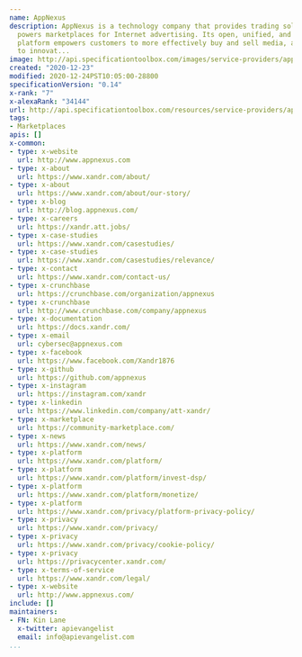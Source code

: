 ```yaml
---
name: AppNexus
description: AppNexus is a technology company that provides trading solutions and
  powers marketplaces for Internet advertising. Its open, unified, and powerful programmatic
  platform empowers customers to more effectively buy and sell media, allowing them
  to innovat...
image: http://api.specificationtoolbox.com/images/service-providers/appnexus.jpg
created: "2020-12-23"
modified: 2020-12-24PST10:05:00-28800
specificationVersion: "0.14"
x-rank: "7"
x-alexaRank: "34144"
url: http://api.specificationtoolbox.com/resources/service-providers/appnexus/
tags:
- Marketplaces
apis: []
x-common:
- type: x-website
  url: http://www.appnexus.com
- type: x-about
  url: https://www.xandr.com/about/
- type: x-about
  url: https://www.xandr.com/about/our-story/
- type: x-blog
  url: http://blog.appnexus.com/
- type: x-careers
  url: https://xandr.att.jobs/
- type: x-case-studies
  url: https://www.xandr.com/casestudies/
- type: x-case-studies
  url: https://www.xandr.com/casestudies/relevance/
- type: x-contact
  url: https://www.xandr.com/contact-us/
- type: x-crunchbase
  url: https://crunchbase.com/organization/appnexus
- type: x-crunchbase
  url: http://www.crunchbase.com/company/appnexus
- type: x-documentation
  url: https://docs.xandr.com/
- type: x-email
  url: cybersec@appnexus.com
- type: x-facebook
  url: https://www.facebook.com/Xandr1876
- type: x-github
  url: https://github.com/appnexus
- type: x-instagram
  url: https://instagram.com/xandr
- type: x-linkedin
  url: https://www.linkedin.com/company/att-xandr/
- type: x-marketplace
  url: https://community-marketplace.com/
- type: x-news
  url: https://www.xandr.com/news/
- type: x-platform
  url: https://www.xandr.com/platform/
- type: x-platform
  url: https://www.xandr.com/platform/invest-dsp/
- type: x-platform
  url: https://www.xandr.com/platform/monetize/
- type: x-platform
  url: https://www.xandr.com/privacy/platform-privacy-policy/
- type: x-privacy
  url: https://www.xandr.com/privacy/
- type: x-privacy
  url: https://www.xandr.com/privacy/cookie-policy/
- type: x-privacy
  url: https://privacycenter.xandr.com/
- type: x-terms-of-service
  url: https://www.xandr.com/legal/
- type: x-website
  url: http://www.appnexus.com/
include: []
maintainers:
- FN: Kin Lane
  x-twitter: apievangelist
  email: info@apievangelist.com
...
```

